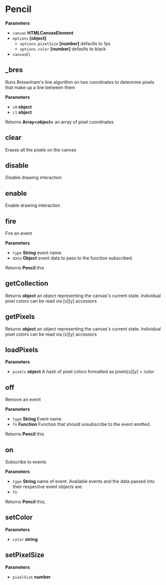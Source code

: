 # Pencil

**Parameters**

-   `canvas` **HTMLCanvasElement** 
-   `options` **[object]** 
    -   `options.pixelSize` **[number]** defaults to 1px
    -   `options.color` **[number]** defaults to black
-   `canvasEl`  

## _bres

Runs Bresenham's line algorithm on two coordinates to determine pixels that
make up a line between them

**Parameters**

-   `c0` **object** 
-   `c1` **object** 

Returns **Array&lt;object&gt;** an array of pixel coordinates

## clear

Erases all the pixels on the canvas

## disable

Disable drawing interaction

## enable

Enable drawing interaction

## fire

Fire an event

**Parameters**

-   `type` **String** event name.
-   `data` **Object** event data to pass to the function subscribed.

Returns **Pencil** this

## getCollection

Returns **object** an object representing the canvas's current
state. Individual pixel colors can be read via [x][y] accessors

## getPixels

Returns **object** an object representing the canvas's current
state. Individual pixel colors can be read via [x][y] accessors

## loadPixels

**Parameters**

-   `pixels` **object** A hash of pixel colors formatted as
    pixels[x][y] = color

## off

Remove an event

**Parameters**

-   `type` **String** Event name.
-   `fn` **Function** Function that should unsubscribe to the event emitted.

Returns **Pencil** this

## on

Subscribe to events

**Parameters**

-   `type` **String** name of event. Available events and the data passed into their respective event objects are:
-   `fn`  

Returns **Pencil** this;

## setColor

**Parameters**

-   `color` **string** 

## setPixelSize

**Parameters**

-   `pixelSize` **number** 
